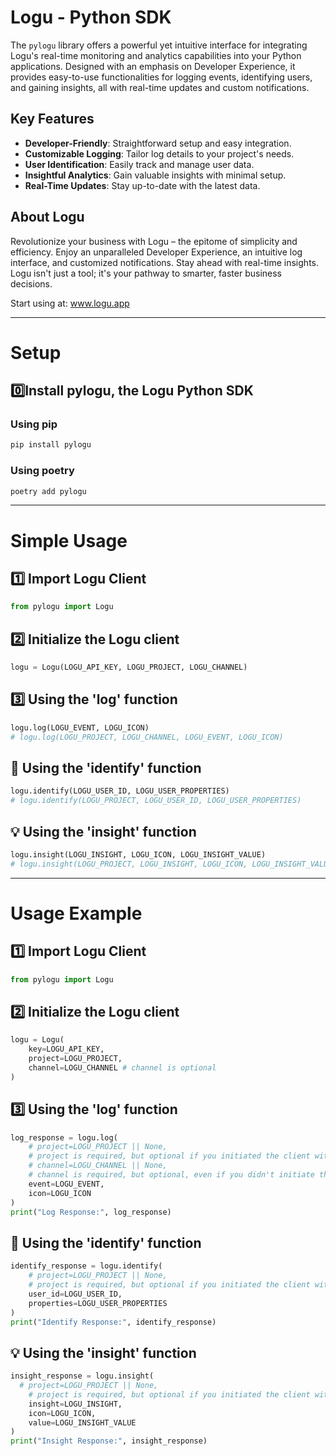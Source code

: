 # Logu - Python SDK

The `pylogu` library offers a powerful yet intuitive interface for integrating Logu's real-time monitoring and analytics capabilities into your Python applications. Designed with an emphasis on Developer Experience, it provides easy-to-use functionalities for logging events, identifying users, and gaining insights, all with real-time updates and custom notifications.

## Key Features
- **Developer-Friendly**: Straightforward setup and easy integration.
- **Customizable Logging**: Tailor log details to your project's needs.
- **User Identification**: Easily track and manage user data.
- **Insightful Analytics**: Gain valuable insights with minimal setup.
- **Real-Time Updates**: Stay up-to-date with the latest data.

## About Logu

Revolutionize your business with Logu – the epitome of simplicity and efficiency. Enjoy an unparalleled Developer Experience, an intuitive log interface, and customized notifications. Stay ahead with real-time insights. Logu isn't just a tool; it's your pathway to smarter, faster business decisions.

Start using at: www.logu.app

---

# Setup
## 0️⃣Install pylogu, the Logu Python SDK

### Using pip
```python
pip install pylogu
```

### Using poetry
```python
poetry add pylogu
```

---

# Simple Usage
## 1️⃣ Import Logu Client
```python
from pylogu import Logu
```

## 2️⃣ Initialize the Logu client
```python
logu = Logu(LOGU_API_KEY, LOGU_PROJECT, LOGU_CHANNEL)
```

## 3️⃣ Using the 'log' function
```python
logu.log(LOGU_EVENT, LOGU_ICON)
# logu.log(LOGU_PROJECT, LOGU_CHANNEL, LOGU_EVENT, LOGU_ICON)
```

## 🙋 Using the 'identify' function
```python
logu.identify(LOGU_USER_ID, LOGU_USER_PROPERTIES)
# logu.identify(LOGU_PROJECT, LOGU_USER_ID, LOGU_USER_PROPERTIES)
```

## 💡 Using the 'insight' function
```python
logu.insight(LOGU_INSIGHT, LOGU_ICON, LOGU_INSIGHT_VALUE)
# logu.insight(LOGU_PROJECT, LOGU_INSIGHT, LOGU_ICON, LOGU_INSIGHT_VALUE)
```

---

# Usage Example
## 1️⃣ Import Logu Client
```python
from pylogu import Logu
```

## 2️⃣ Initialize the Logu client
```python
logu = Logu(
    key=LOGU_API_KEY,
    project=LOGU_PROJECT,
    channel=LOGU_CHANNEL # channel is optional
)
```

## 3️⃣ Using the 'log' function
```python
log_response = logu.log(
    # project=LOGU_PROJECT || None,
    # project is required, but optional if you initiated the client with a project
    # channel=LOGU_CHANNEL || None,
    # channel is required, but optional, even if you didn't initiate the client with a channel
    event=LOGU_EVENT,
    icon=LOGU_ICON
)
print("Log Response:", log_response)
```

## 🙋 Using the 'identify' function
```python
identify_response = logu.identify(
    # project=LOGU_PROJECT || None,
    # project is required, but optional if you initiated the client with a project
    user_id=LOGU_USER_ID,
    properties=LOGU_USER_PROPERTIES
)
print("Identify Response:", identify_response)
```

## 💡 Using the 'insight' function
```python
insight_response = logu.insight(
  # project=LOGU_PROJECT || None,
    # project is required, but optional if you initiated the client with a project
    insight=LOGU_INSIGHT, 
    icon=LOGU_ICON, 
    value=LOGU_INSIGHT_VALUE
)
print("Insight Response:", insight_response)
```

